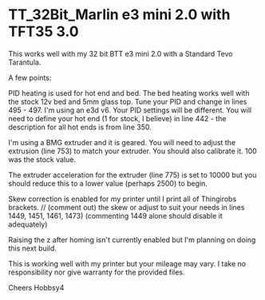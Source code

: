 # TT_32Bit_Marlin e3 mini 2.0 with TFT35 3.0

This works well with my 32 bit BTT e3 mini 2.0 with a Standard Tevo Tarantula. 

A few points: 



PID heating is used for hot end and bed. The bed heating works well with the stock 12v bed and 5mm glass top. Tune your PID and change in lines 495 - 497. I'm using an e3d v6.
Your PID settings will be different. 
You will need to define your hot end (1 for stock, I believe) in line 442 - the description for all hot ends is from line 350.

I'm using a BMG extruder and it is geared. You will need to adjust the extrusion (line 753) to match your extruder. You should also calibrate it. 100 was the stock value. 

The extruder acceleration for the extruder (line 775) is set to 10000 but you should reduce this to a lower value (perhaps 2500) to begin. 

Skew correction is enabled for my printer until I print all of Thingirobs brackets. // (comment out) the skew or adjust to suit your needs in lines 1449, 1451, 1461, 1473) (commenting 1449 alone should disable it adequately)

Raising the z after homing isn't currently enabled but I'm planning on doing this next build.

This is working well with my printer but your mileage may vary. I take no responsibility nor give warranty for the provided files. 

Cheers
Hobbsy4
